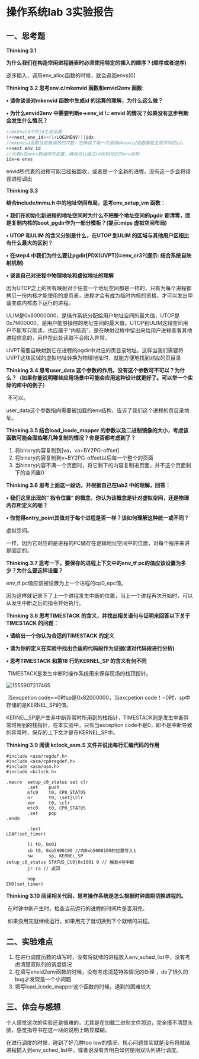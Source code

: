 # 操作系统lab 3实验报告



## 一、思考题

**Thinking 3.1**

**为什么我们在构造空闲进程链表时必须使用特定的插入的顺序？(顺序或者逆序)**

逆序插入，调用env_alloc函数的时候，就会返回envs[0]



**Thinking 3.2 思考env.c/mkenvid 函数和envid2env 函数**:

**• 请你谈谈对mkenvid 函数中生成id 的运算的理解，为什么这么做？**

**• 为什么envid2env 中需要判断e->env_id != envid 的情况？如果没有这步判断会发生什么情况？**

```c
//mkenvid中的id生成运算 
(++next_env_id<<(1+LOG2NENV))|idx 
//mkenvid函数当前被调用的次数，它确保了每一次调用mkenvid函数都能生成不同的id。
++next_env_id 
//代表e在envs数组中的位置，确保可以通过id找到对应的env结构
idx=e-envs
```

  envid所代表的进程可能已经被回收，或者是一个全新的进程，没有这一步会将错误进程调出



**Thinking 3.3**

**结合include/mmu.h 中的地址空间布局，思考env_setup_vm 函数：**

**• 我们在初始化新进程的地址空间时为什么不把整个地址空间的pgdir 都清零，而是复制内核的boot_pgdir作为一部分模板？(提示:mips 虚拟空间布局)**

**• UTOP 和ULIM 的含义分别是什么，在UTOP 到ULIM 的区域与其他用户区相比有什么最大的区别？**

**• 在step4 中我们为什么要让pgdir[PDX(UVPT)]=env_cr3?(提示: 结合系统自映射机制)**

**• 谈谈自己对进程中物理地址和虚拟地址的理解**

​	因为UTOP之上的所有映射对于任意一个地址空间都是一样的，只有为每个进程都拷贝一份内核才能使用的虚页表，进程才会有成为临时内核的资格，才可以发出申请变成内核态下运行的进程。

​	ULIM是0x80000000，是操作系统分配给用户地址空间的最大值，UTOP是0x7f400000，是用户能够操控的地址空间的最大值。UTOP到ULIM这段空间用户不能写只能读，也应属于“内核态”，是在映射过程中留出来给用户进程查看其他进程信息的，用户在此处读取不会陷入异常。

​	UVPT需要自映射到它在进程的pgdir中对应的页目录地址。这样当我们需要将UVPT这块区域的虚拟地址转换为物理地址时，就能方便地找到对应的页目录



**Thinking 3.4 思考user_data 这个参数的作用。没有这个参数可不可以？为什么？（如果你能说明哪些应用场景中可能会应用这种设计就更好了。可以举一个实际的库中的例子）**

​	不可以。

​	user_data这个参数指向需要被加载的env结构，告诉了我们这个进程的页目录地址。



**Thinking 3.5 结合load_icode_mapper 的参数以及二进制镜像的大小，考虑该函数可能会面临哪几种复制的情况？你是否都考虑到了？** 

1. 将binary内容复制到[va，va+BY2PG-offset]
2. 将binary内容复制到v+BY2PG-offset以后每一个整个的页面
3. 当binary内容不满一个页面时，将它剩下的内容复制进页面，并不这个页面剩下的空间置0



**Thinking 3.6 思考上面这一段话，并根据自己在lab2 中的理解，回答：**

**• 我们这里出现的” 指令位置” 的概念，你认为该概念是针对虚拟空间，还是物理内存所定义的呢？**

**• 你觉得entry_point其值对于每个进程是否一样？该如何理解这种统一或不同？**

虚拟空间。

一样，因为它对应的是进程的PC储存在逻辑地址空间中的位置，对每个程序来讲是固定的。



**Thinking 3.7 思考一下，要保存的进程上下文中的env_tf.pc的值应该设置为多少？为什么要这样设置？**

env_tf.pc值应该被设置为上一个进程的cp0_epc值。

因为这样就记录下了上一个进程发生中断的位置，当上一个进程再次开始时，可以从发生中断之后的指令开始执行。



**Thinking 3.8 思考TIMESTACK 的含义，并找出相关语句与证明来回答以下关于TIMESTACK 的问题：**

**• 请给出一个你认为合适的TIMESTACK 的定义**

**• 请为你的定义在实验中找出合适的代码段作为证据(请对代码段进行分析)**

**• 思考TIMESTACK 和第18 行的KERNEL_SP 的含义有何不同**

​	TIMESTACK是发生中断时操作系统用来保存现场的栈顶指针。

![1555907217465](C:\Users\yusong\AppData\Roaming\Typora\typora-user-images\1555907217465.png)

​	当excpetion code==0时sp是0x82000000，当excpetion code！=0时，sp中存储的是KERNEL_SP的值。

​	KERNEL_SP是产生非中断异常时所用到的栈指针，TIMESTACK则是发生中断异常时用到的栈指针，在本实验中，只有当exception code不是0，即不是中断导致的异常时，保存的上下文才是在KERNEL_SP中。



**Thinking 3.9 阅读 kclock_asm.S  文件并说出每行汇编代码的作用**

```
#include <asm/regdef.h>
#include <asm/cp0regdef.h>
#include <asm/asm.h>
#include <kclock.h>

.macro  setup_c0_status set clr
        .set    push
        mfc0    t0, CP0_STATUS
        or      t0, \set|\clr
        xor     t0, \clr
        mtc0    t0, CP0_STATUS
        .set    pop
.endm

        .text
LEAF(set_timer)

        li t0, 0x01
        sb t0, 0xb5000100 //向0xb5000100的位置写入1
        sw      sp, KERNEL_SP
setup_c0_status STATUS_CU0|0x1001 0 // 触发4号中断
        jr ra // 返回

        nop
END(set_timer)
```



**Thinking 3.10 阅读相关代码，思考操作系统是怎么根据时钟周期切换进程的。**

​	在时钟中断产生时，检查当前运行的进程的时间片是否用完。

​	如果没用完就继续运行，如果用完了就切换到下个就绪的进程。



## 二、实验难点

1. 在进行调度函数的填写时，没有将就绪的进程放入env_sched_list中，没有考虑清楚双队列的调度情况
2. 在填写envid2env函数的时候，没有考虑清楚特殊情况的处理 ，de了很久的bug才发现是一个小问题
3. 填写load_icode_mapper这个函数的时候，遇到的困难较大



## 三、体会与感想

个人感觉这次的实验还是很难的，尤其是在加载二进制文件那边，完全摸不清楚头脑，感觉指导书在这一块的说明上略显模糊。

在进行调度的时候，碰到了好几种too low的情况，核心问题其实就是没有将就绪进程插入到env_sched_list中，或者说没有弄明白如何使用双队列进行调度。